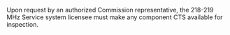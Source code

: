 Upon request by an authorized Commission representative, the 218-219 MHz Service system licensee must make any component CTS available for inspection.

